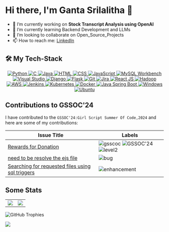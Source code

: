 # Hi there, I'm Ganta Srilalitha 👋

- 🔭 I’m currently working on **Stock Transcript Analysis using OpenAI**
- 🌱 I’m currently learning Backend Development and LLMs
- 👯 I’m looking to collaborate on Open_Source_Projects  
- 📫 How to reach me: [LinkedIn](https://www.linkedin.com/in/ganta-srilalitha-43797b227/)

## 🛠 My Tech-Stack
<p align="center">
  <a href="https://www.python.org/">
    <img src="https://img.icons8.com/color/48/000000/python.png" alt="Python" />
  </a>
  <a href="https://www.cprogramming.com/">
    <img src="https://img.icons8.com/color/48/000000/c-programming.png" alt="C" />
  </a>
  <a href="https://www.java.com/">
    <img src="https://img.icons8.com/color/48/000000/java-coffee-cup-logo.png" alt="Java" />
  </a>
  <a href="https://developer.mozilla.org/en-US/docs/Web/HTML">
    <img src="https://img.icons8.com/color/48/000000/html-5.png" alt="HTML" />
  </a>
  <a href="https://developer.mozilla.org/en-US/docs/Web/CSS">
    <img src="https://img.icons8.com/color/48/000000/css3.png" alt="CSS" />
  </a>
  <a href="https://developer.mozilla.org/en-US/docs/Web/JavaScript">
    <img src="https://img.icons8.com/color/48/000000/javascript.png" alt="JavaScript" />
  </a>
  <a href="https://www.mysql.com/">
    <img src="https://img.icons8.com/ios-filled/50/000000/mysql-logo.png" alt="MySQL Workbench" />
  </a>
  <a href="https://visualstudio.microsoft.com/">
    <img src="https://img.icons8.com/color/48/000000/visual-studio.png" alt="Visual Studio" />
  </a>
  <a href="https://www.djangoproject.com/">
    <img src="https://img.icons8.com/color/48/000000/django.png" alt="Django" />
  </a>
  <a href="https://flask.palletsprojects.com/">
    <img src="https://img.icons8.com/ios-filled/50/000000/flask.png" alt="Flask" />
  </a>
  <a href="https://git-scm.com/">
    <img src="https://img.icons8.com/color/48/000000/git.png" alt="Git" />
  </a>
  <a href="https://www.atlassian.com/software/jira">
    <img src="https://img.icons8.com/color/48/000000/jira.png" alt="Jira" />
  </a>
  <a href="https://reactjs.org/">
    <img src="https://img.icons8.com/color/48/000000/react-native.png" alt="React JS" />
  </a>
  <a href="https://hadoop.apache.org/">
    <img src="https://img.icons8.com/color/48/000000/hadoop-distributed-file-system.png" alt="Hadoop" />
  </a>
  <a href="https://aws.amazon.com/">
    <img src="https://img.icons8.com/color/48/000000/amazon-web-services.png" alt="AWS" />
  </a>
  <a href="https://www.jenkins.io/">
    <img src="https://img.icons8.com/color/48/000000/jenkins.png" alt="Jenkins" />
  </a>
  <a href="https://kubernetes.io/">
    <img src="https://img.icons8.com/color/48/000000/kubernetes.png" alt="Kubernetes" />
  </a>
  <a href="https://www.docker.com/">
    <img src="https://img.icons8.com/color/48/000000/docker.png" alt="Docker" />
  </a>
  <a href="https://spring.io/projects/spring-boot">
    <img src="https://img.icons8.com/color/48/000000/spring-logo.png" alt="Java Spring Boot" />
  </a>
  <a href="https://www.microsoft.com/en-us/windows">
    <img src="https://img.icons8.com/color/48/000000/windows-10.png" alt="Windows" />
  </a>
  <a href="https://ubuntu.com/">
    <img src="https://img.icons8.com/color/48/000000/ubuntu--v1.png" alt="Ubuntu" />
  </a>
</p>


## Contributions to GSSOC'24

I have contributed to the `GSSOC'24:Girl Script Summer Of Code,2024` and here are some of my contributions:

| Issue Title | Labels |
|-------------|--------|
| [Rewards for Donation](https://github.com/Sahil1786/Petari/issues/154) | ![gsscoc](https://img.shields.io/badge/gssoc-yellow) ![GSSOC'24](https://img.shields.io/badge/GSSOC'24-darkblue) ![level2](https://img.shields.io/badge/level2-purple) |
| [need to be resolve the ejs file](https://github.com/Sahil1786/Petari/issues/211) | ![bug](https://img.shields.io/badge/bug-red) |
| [Searching for requested files using sql triggers ](https://github.com/Ash515/AutomaDesk/issues/59) | ![enhancement](https://img.shields.io/badge/enhancement-green) |


## Some Stats
<table>
  <tr>
    <td>
      <img src="https://github-readme-stats.vercel.app/api?username=gantasrilaitha&show_icons=true&count_private=true&include_all_commits=true" />
    </td>
    <td>
      <img src="https://github-readme-stats.vercel.app/api/top-langs/?username=gantasrilaitha&layout=compact" />
    </td>
  </tr>
</table>

![GitHub Trophies](https://github-profile-trophy.vercel.app/?username=gantasrilaitha)

<img src="https://github-readme-streak-stats.herokuapp.com/?user=gantasrilaitha&theme=default" />


